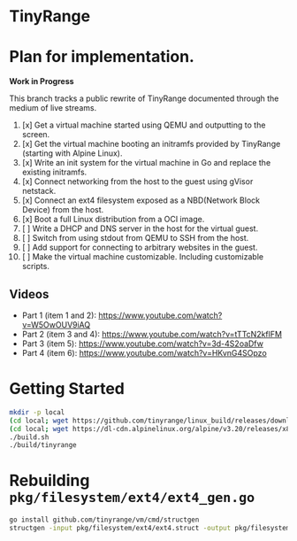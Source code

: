 # TinyRange

# Plan for implementation.

**Work in Progress**

This branch tracks a public rewrite of TinyRange documented through the medium of live streams.

1. [x] Get a virtual machine started using QEMU and outputting to the screen.
2. [x] Get the virtual machine booting an initramfs provided by TinyRange (starting with Alpine Linux).
3. [x] Write an init system for the virtual machine in Go and replace the existing initramfs.
4. [x] Connect networking from the host to the guest using gVisor netstack.
5. [x] Connect an ext4 filesystem exposed as a NBD(Network Block Device) from the host.
6. [x] Boot a full Linux distribution from a OCI image.
7. [ ] Write a DHCP and DNS server in the host for the virtual guest.
8. [ ] Switch from using stdout from QEMU to SSH from the host.
9. [ ] Add support for connecting to arbitrary websites in the guest.
10. [ ] Make the virtual machine customizable. Including customizable scripts.

## Videos

- Part 1 (item 1 and 2): https://www.youtube.com/watch?v=W5OwOUV9iAQ
- Part 2 (item 3 and 4): https://www.youtube.com/watch?v=tTTcN2kflFM
- Part 3 (item 5): https://www.youtube.com/watch?v=3d-4S2oaDfw
- Part 4 (item 6): https://www.youtube.com/watch?v=HKvnG4SOpzo

# Getting Started

```sh
mkdir -p local
(cd local; wget https://github.com/tinyrange/linux_build/releases/download/linux_x86_6.6.7/vmlinux_x86_64)
(cd local; wget https://dl-cdn.alpinelinux.org/alpine/v3.20/releases/x86_64/alpine-minirootfs-3.20.0-x86_64.tar.gz)
./build.sh
./build/tinyrange
```

# Rebuilding `pkg/filesystem/ext4/ext4_gen.go`

```sh
go install github.com/tinyrange/vm/cmd/structgen
structgen -input pkg/filesystem/ext4/ext4.struct -output pkg/filesystem/ext4/ext4_gen.go -package ext4
```